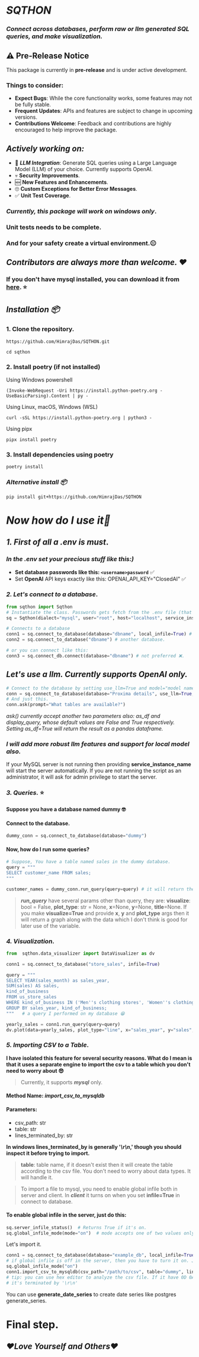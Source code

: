 # _SQTHON_
### _Connect across databases, perform raw or llm generated SQL queries, and make visualization._

## ⚠️ Pre-Release Notice

This package is currently in **pre-release** and is under active development. 

### Things to consider:
- **Expect Bugs**: While the core functionality works, some features may not be fully stable.
- **Frequent Updates**: APIs and features are subject to change in upcoming versions.
- **Contributions Welcome**: Feedback and contributions are highly encouraged to help improve the package.


## _Actively working on:_
- 🚀 **_LLM Integration_**: Generate SQL queries using a Large Language Model (LLM) of your choice. Currently supports OpenAI.
- 💀 **Security Improvements**.
- 🆕 **New Features and Enhancements**.
- 🙄 **Custom Exceptions for Better Error Messages**.
- ✅ **Unit Test Coverage**.

### _Currently, this package will work on windows only_.
### Unit tests needs to be complete.
### And for your safety create a virtual environment.😐

## _Contributors are always more than welcome. ❤️_

### If you don't have mysql installed, you can download it from [here](https://dev.mysql.com/downloads/installer/). ⭐

## _Installation 📦_

### 1. Clone the repository.
```
https://github.com/HimrajDas/SQTHON.git
```

```
cd sqthon
```

###  2. Install poetry (if not installed)
Using Windows powershell
```
(Invoke-WebRequest -Uri https://install.python-poetry.org -UseBasicParsing).Content | py -
```

Using Linux, macOS, Windows (WSL)
```
curl -sSL https://install.python-poetry.org | python3 -
```

Using pipx
```
pipx install poetry
```

### 3. Install dependencies using poetry
```
poetry install
```

### _Alternative install 📦_
`pip install git+https://github.com/HimrajDas/SQTHON`


# _Now how do I use it🤔_
## _1. First of all a .env is must_.
### _In the .env set your precious stuff like this:)_
   - **Set database passwords like this: `<username>password`** ✅
   - Set **OpenAI** API keys exactly like this: OPENAI_API_KEY="ClosedAI" ✅
### _2. Let's connect to a database_.
```python
from sqthon import Sqthon
# Instantiate the class. Passwords gets fetch from the .env file (that's why you have to create it)
sq = Sqthon(dialect="mysql", user="root", host="localhost", service_instance_name="MySQL service instance name")

# Connects to a database
conn1 = sq.connect_to_database(database="dbname", local_infile=True) # local_infile controls the infile settings for the client.
conn2 = sq.connect_to_database("dbname") # another database.

# or you can connect like this:
conn3 = sq.connect_db.connect(database="dbname") # not preferred ❌.
```
## _Let's use a llm. Currently supports OpenAI only._ 
```python
# Connect to the database by setting use_llm=True and model="model name".
conn = sq.connect_to_database(database="Proxima details", use_llm=True, model="gpt-3.5-turbo")
# And just this.
conn.ask(prompt="What tables are available?")
```
_*ask()* currently accept another two parameters also: as_df and display_query,_
_whose default values are False and True respectively. Setting as_df=True will return the result as a_
_pandas dataframe._
### _I will add more robust llm features and support for local model also._

If your MySQL server is not running then providing **service_instance_name** will start the server automatically.
If you are not running the script as an administrator, it will ask for admin privilege to start the server.


### _3. Queries._ ⭐
#### Suppose you have a database named dummy 🤓
#### Connect to the database.
```python
dummy_conn = sq.connect_to_database(database="dummy")
```

#### Now, how do I run some queries?
```python
# Suppose, You have a table named sales in the dummy database.
query = """
SELECT customer_name FROM sales;
"""

customer_names = dummy_conn.run_query(query=query) # it will return the result as pandas dataframe.
```

> **_run_query_** have several params other than query, they are: **visualize**: bool = False,
                  **plot_type**: str = None,
                  **x**=None,
                  **y**=None,
                  **title**=None.
> If you make **visualize=True** and provide **x**, **y** and **plot_type** args then it will return a graph along with
> the data which I don't think is good for later use of the variable.

### _4. Visualization_.
```python
from  sqthon.data_visualizer import DataVisualizer as dv

conn1 = sq.connect_to_database("store_sales", infile=True)

query = """
SELECT YEAR(sales_month) as sales_year,
SUM(sales) AS sales,
kind_of_business
FROM us_store_sales
WHERE kind_of_business IN ('Men''s clothing stores', 'Women''s clothing stores', 'Family clothing stores')
GROUP BY sales_year, kind_of_business;
"""   # a query I performed on my database 😁

yearly_sales = conn1.run_query(query=query)
dv.plot(data=yearly_sales, plot_type="line", x="sales_year", y="sales", hue="kind_of_business")
```


### _5. Importing CSV to a Table_.
**I have isolated this feature for several security reasons. What do I mean is that it uses a separate
engine to import the csv to a table which you don't need to worry about 😎**
> Currently, it supports **_mysql_** only.

#### Method Name: **_import_csv_to_mysqldb_**
#### Parameters:
* csv_path: str
* table: str
* lines_terminated_by: str

**In windows lines_terminated_by is generally '_\r\n_,' though you should inspect it before trying to import.**
>**table**: table name, if it doesn't exist then it will create the table according to the csv file.
>You don't need to worry about data types. It will handle it.

> To import a file to mysql, you need to enable global infile both in server and client. In **_client_**
> it turns on when you set **infile=True** in connect to database.

#### To enable global infile in the server, just do this:
```python
sq.server_infile_status()  # Returns True if it's on.
sq.global_infile_mode(mode="on")  # mode accepts one of two values only: "on" or "off"
```

Let's import it.
```python
conn1 = sq.connect_to_database(database="example_db", local_infile=True) # local_infile = True
# if global infile is off in the server, then you have to turn it on. Just do this:
sq.global_infile_mode("on")
conn1.import_csv_to_mysqldb(csv_path="/path/to/csv", table="dummy", lines_terminated_by="\n")
# tip: you can use hex editor to analyze the csv file. If it have 0D 0A after end of the row, then
# it's terminated by '\r\n'
```

You can use **generate_date_series** to create date series like postgres generate_series.

# Final step.
##  _❤️Love Yourself and Others❤️_